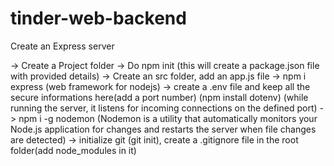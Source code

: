 # tinder-web-backend

Create an Express server

-> Create a Project folder
-> Do npm init (this will create a package.json file with provided details)
-> Create an src folder, add an app.js file
-> npm i express (web framework for nodejs)
-> create a .env file and keep all the secure informations here(add a port number)
    (npm install dotenv)
    (while running the server, it listens for incoming connections on the defined port)
-> npm i -g nodemon
  (Nodemon is a utility that automatically monitors your Node.js application for changes and restarts the server when file changes are detected)
-> initialize git (git init), create a .gitignore file in the root folder(add node_modules in it)